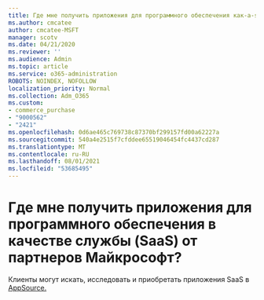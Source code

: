 ```yaml
---
title: Где мне получить приложения для программного обеспечения как-a-service (SaaS)?
ms.author: cmcatee
author: cmcatee-MSFT
manager: scotv
ms.date: 04/21/2020
ms.reviewer: ''
ms.audience: Admin
ms.topic: article
ms.service: o365-administration
ROBOTS: NOINDEX, NOFOLLOW
localization_priority: Normal
ms.collection: Adm_O365
ms.custom:
- commerce_purchase
- "9000562"
- "2421"
ms.openlocfilehash: 0d6ae465c769738c87370bf299157fd00a62227a
ms.sourcegitcommit: 540a4e2515f7cfddee65519046454fc4437cd287
ms.translationtype: MT
ms.contentlocale: ru-RU
ms.lasthandoff: 08/01/2021
ms.locfileid: "53685495"
---
```

# <a name="where-do-i-get-software-as-a-service-saas-apps-from-microsoft-partners"></a>Где мне получить приложения для программного обеспечения в качестве службы (SaaS) от партнеров Майкрософт?

Клиенты могут искать, исследовать и приобретать приложения SaaS в [AppSource.](https://appsource.microsoft.com)